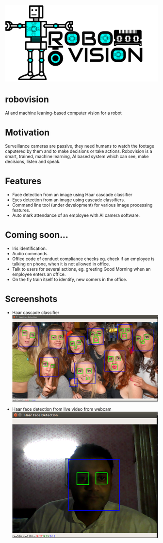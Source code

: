 ![Alt text](images/logo.png?raw=true "Logo")
# robovision
AI and machine leaning-based computer vision for a robot

# Motivation
Surveillance cameras are passive, they need humans to watch the footage caputered by them and to make decisions or take actions.
Robovision is a smart, trained, machine learning, AI based system which can see, make decisions, listen and speak.

# Features
- Face detection from an image using Haar cascade classifier
- Eyes detection from an image using cascade classifiers.
- Command line tool (under development) for various image processing features.
- Auto mark attendance of an employee with AI camera software.

# Coming soon...
- Iris identification.
- Audio commands.
- Office code of conduct compliance checks eg. check if an employee is talking on phone, when it is not allowed in office.
- Talk to users for several actions, eg. greeting Good Morning when an employee enters an office.
- On the fly train itself to identify, new comers in the office.

# Screenshots
- Haar cascade classifier
![Alt text](screenshots/haar1.png?raw=true "Haar Face Detection")

- Haar face detection from live video from webcam
![Alt text](screenshots/haar2.png?raw=true "Haar Face Detection Webcam")
